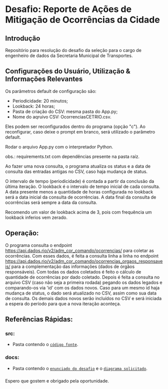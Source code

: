 # Desafio: Reporte de Ações de Mitigação de Ocorrências da Cidade 


## Introdução

Repositório para resolução do desafio da seleção para o cargo de engenheiro de dados da Secretaria Municipal de Transportes.

## Configurações do Usuário, Utilização & Informações Relevantes

Os parâmetros default de configuração são:
* Periodicidade: 20 minutos;
* Lookback: 24 horas;
* Pasta de criação do CSV: mesma pasta do App.py;
* Nome do aqruivo CSV: OcorrenciasCETRIO.csv.

Eles podem ser reconfigurados dentro do programa (opção "c").
Ao reconfigurar, caso deixe o prompt em branco, será utilizado o parâmetro default.


Rodar o arquivo App.py com o interpretador Python.

obs.: requirements.txt com dependências presente na pasta raíz.


Ao fazer uma nova consulta, o programa atualiza os status e a data de consulta das entradas antigas no CSV, caso haja mudança de status.

O intervalo de tempo (periodicidade) é contada a partir da conclusão da última iteração.
O lookback é o intervalo de tempo inicial de cada consulta. A data presente menos a quantidade de horas configurada no lookback será a data inicial da consulta de ocorrências.
A data final da consulta de ocorrências será sempre a data da consulta.

Recomendo um valor de lookback acima de 3, pois com frequência um lookback inferios vem zerado.

## Operação:

O programa consulta o endpoint https://api.dados.rio/v2/adm_cor_comando/ocorrencias/ para coletar as ocorrências.
Com esses dados, é feita a consulta linha a linha no endpoint https://api.dados.rio/v2/adm_cor_comando/ocorrencias_orgaos_responsaveis/ para a complementação das informações (dados de órgãos responsáveis).
Com todas os dados coletados é feito o cálculo de quantidade de ocorrências por dado coletado. Depois é feita a consulta no arquivo CSV (caso não seja a primeira rodada) pegando os dados legados e comparando-os via 'id' com os dados novos.
Caso para um mesmo id haja mudança de status, o dado será atualizado no CSV, assim como sua data de consulta. Os demais dados novos serão incluídos no CSV e será iniciada a espera do período para que a nova iteração aconteça. 


## Referências Rápidas:

### src:
* Pasta contendo o [`código fonte`](./src/App.py).
### docs:
* Pasta contendo o [`enunciado do desafio`](./docs/Desafio.txt) e o [`diagrama solicitado`](./docs/Diagrama.pptx).

###

Espero que gostem e obrigado pela oportunidade.
